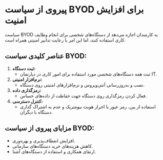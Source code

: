 # پیروی از سیاست BYOD برای افزایش امنیت

سیاست BYOD به کارمندان اجازه می‌دهد از دستگاه‌های شخصی برای انجام وظایف کاری استفاده کنند، اما این امر با رعایت تدابیر امنیتی همراه است.

## عناصر کلیدی سیاست BYOD:
1. **ثبت دستگاه:**  
   - ثبت همه دستگاه‌های شخصی مورد استفاده برای امور کاری در دپارتمان IT.
2. **نرم‌افزار امنیتی:**  
   - نصب و به‌روزرسانی آنتی‌ویروس و نرم‌افزارهای امنیتی روی دستگاه.
3. **رمزگذاری داده:**  
   - فعال کردن رمزگذاری روی دستگاه جهت حفاظت از داده‌های حساس.
4. **کنترل دسترسی:**  
   - استفاده از پین، رمز عبور یا احراز هویت بیومتریک و عدم به اشتراک گذاری دستگاه با دیگران.

## مزایای پیروی از سیاست BYOD:
- افزایش انعطاف‌پذیری و بهره‌وری.
- کاهش هزینه‌های خرید دستگاه‌های سازمانی.
- ارتقای همکاری و استفاده از دستگاه‌های آشنا.
